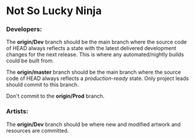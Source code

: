 # Not So Lucky Ninja

### Developers:

The **origin/Dev** branch should be the main branch where the source code of HEAD always reflects a state with the latest delivered development changes for the next release. This is where any automated/nightly builds could be built from.

The **origin/master** branch should be the main branch where the source code of HEAD always reflects a *production-ready* state. Only project leads should commit to this branch.

Don't commit to the **origin/Prod** branch.

### Artists:

The **origin/Dev** branch should be where new and modified artwork and resources are committed.
